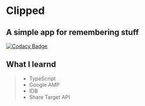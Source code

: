# Clipped
## A simple app for remembering stuff

[![Codacy Badge](https://api.codacy.com/project/badge/Grade/7c6b6e01455e4b88a1c88cd209b5c1da)](https://www.codacy.com/app/haaruunibrow/Clipped?utm_source=github.com&amp;utm_medium=referral&amp;utm_content=Haaruun-I/Clipped&amp;utm_campaign=Badge_Grade)

## What I learnd 

> *  TypeScript
> *  Google AMP
> *  IDB
> *  Share Target API
